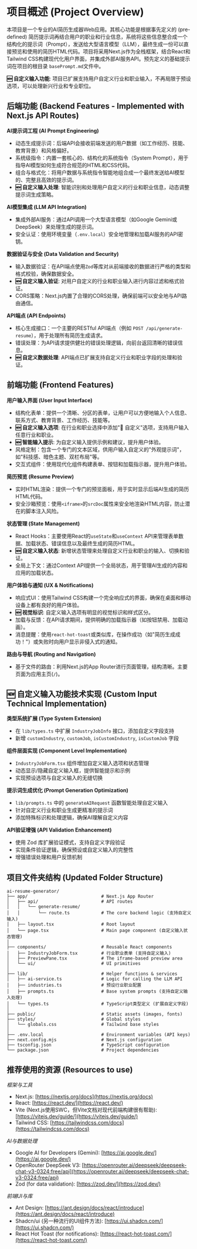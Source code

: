 # **项目概述 (Project Overview)**

本项目是一个专业的AI简历生成器Web应用。其核心功能是根据事先定义的 (pre-defined) 简历提示词再结合用户的职业和行业信息，系统将这些信息整合成一个结构化的提示词（Prompt），发送给大型语言模型（LLM），最终生成一份可以直接预览和使用的简历HTML代码。项目将采用Next.js作为全栈框架，结合React和Tailwind CSS构建现代化用户界面，并集成外部AI服务API。预先定义的基础提示词在项目的根目录 `basePrompt.md`文件中。

**🆕 自定义输入功能**: 项目已扩展支持用户自定义行业和职业输入，不再局限于预设选项，可以处理新兴行业和专业职位。

## **后端功能 (Backend Features - Implemented with Next.js API Routes)**

**AI提示词工程 (AI Prompt Engineering)**

* 动态生成提示词：后端API会接收前端发送的用户数据（如工作经历、技能、教育背景）和风格偏好。
* 系统级指令：内置一套核心的、结构化的系统指令（System Prompt），用于指导AI模型如何生成符合规范的HTML和CSS代码。
* 组合与格式化：将用户数据与系统指令智能地组合成一个最终发送给AI模型的、完整且高效的提示词。
* **🆕 自定义输入处理**: 智能识别和处理用户自定义的行业和职业信息，动态调整提示词生成策略。

**AI模型集成 (LLM API Integration)**

* 集成外部AI服务：通过API调用一个大型语言模型（如Google Gemini或DeepSeek）来处理生成的提示词。
* 安全认证：使用环境变量（`.env.local`）安全地管理和加载AI服务的API密钥。

**数据验证与安全 (Data Validation and Security)**

* 输入数据验证：在API端点使用`Zod`等库对从前端接收的数据进行严格的类型和格式校验，确保数据安全。
* **🆕 自定义输入验证**: 对用户自定义的行业和职业输入进行内容过滤和格式验证。
* CORS策略：Next.js内置了合理的CORS处理，确保前端可以安全地与API路由通信。

**API端点 (API Endpoints)**

* 核心生成接口：一个主要的RESTful API端点（例如 `POST /api/generate-resume`），用于处理所有简历生成请求。
* 错误处理：为API请求提供健壮的错误处理逻辑，向前台返回清晰的错误信息。
* **🆕 自定义数据处理**: API端点已扩展支持自定义行业和职业字段的处理和验证。

## **前端功能 (Frontend Features)**

**用户输入界面 (User Input Interface)**

* 结构化表单：提供一个清晰、分区的表单，让用户可以方便地输入个人信息、联系方式、教育背景、工作经历、技能等。
* **🆕 自定义输入选项**: 在行业和职业选择中添加"🎯 自定义"选项，支持用户输入任意行业和职业。
* **🆕 智能输入提示**: 为自定义输入提供示例和建议，提升用户体验。
* 风格定制：包含一个专门的文本区域，供用户输入自定义的"外观提示词"，如"科技感、暗色主题、双栏布局"等。
* 交互式组件：使用现代化组件构建表单、按钮和加载指示器，提升用户体验。

**简历预览 (Resume Preview)**

* 实时HTML渲染：提供一个专门的预览面板，用于实时显示后端AI生成的简历HTML代码。
* 安全沙箱预览：使用`<iframe>`的`srcDoc`属性来安全地渲染HTML内容，防止潜在的脚本注入风险。

**状态管理 (State Management)**

* React Hooks：主要使用React的`useState`和`useContext` API来管理表单数据、加载状态、错误信息以及最终生成的简历HTML。
* **🆕 自定义输入状态**: 新增状态管理来处理自定义行业和职业的输入、切换和验证。
* 全局上下文：通过Context API提供一个全局状态，用于管理AI生成的内容和应用的加载状态。

**用户体验与通知 (UX & Notifications)**

* 响应式UI：使用Tailwind CSS构建一个完全响应式的界面，确保在桌面和移动设备上都有良好的用户体验。
* **🆕 视觉标识**: 自定义输入选项有明显的视觉标识和样式区分。
* 加载与反馈：在API请求期间，提供明确的加载指示器（如按钮禁用、加载动画）。
* 消息提醒：使用`react-hot-toast`或类似库，在操作成功（如"简历生成成功！"）或失败时向用户显示非侵入式的通知。

**路由与导航 (Routing and Navigation)**

* 基于文件的路由：利用Next.js的App Router进行页面管理，结构清晰。主要页面为应用主页(`/`)。

## **🆕 自定义输入功能技术实现 (Custom Input Technical Implementation)**

**类型系统扩展 (Type System Extension)**
* 在 `lib/types.ts` 中扩展 `IndustryJobInfo` 接口，添加自定义字段支持
* 新增 `customIndustry`, `customJob`, `isCustomIndustry`, `isCustomJob` 字段

**组件层面实现 (Component Level Implementation)**
* `IndustryJobForm.tsx` 组件增加自定义输入选项和状态管理
* 动态显示/隐藏自定义输入框，提供智能提示和示例
* 实现预设选项与自定义输入的无缝切换

**提示词生成优化 (Prompt Generation Optimization)**
* `lib/prompts.ts` 中的 `generateAIRequest` 函数智能处理自定义输入
* 针对自定义行业和职业生成更精准的提示词
* 添加特殊标识和处理逻辑，确保AI理解自定义内容

**API验证增强 (API Validation Enhancement)**
* 使用 Zod 库扩展验证模式，支持自定义字段验证
* 实现条件验证逻辑，确保预设或自定义输入的完整性
* 增强错误处理和用户反馈机制

## **项目文件夹结构 (Updated Folder Structure)**

```
ai-resume-generator/
├── app/                            # Next.js App Router
│   ├── api/                        # API routes
│   │   └── generate-resume/
│   │       └── route.ts            # The core backend logic (支持自定义输入)
│   ├── layout.tsx                  # Root layout
│   └── page.tsx                    # Main page component (自定义输入状态管理)
│
├── components/                     # Reusable React components
│   ├── IndustryJobForm.tsx         # 行业职业表单 (支持自定义输入)
│   ├── PreviewPane.tsx             # The iframe-based preview area
│   └── ui/                         # UI primitives
│
├── lib/                            # Helper functions & services
│   ├── ai-service.ts               # Logic for calling the LLM API
│   ├── industries.ts               # 预设行业职业配置
│   ├── prompts.ts                  # Base system prompts (支持自定义输入处理)
│   └── types.ts                    # TypeScript类型定义 (扩展自定义字段)
│
├── public/                         # Static assets (images, fonts)
├── styles/                         # Global styles
│   └── globals.css                 # Tailwind base styles
│
├── .env.local                      # Environment variables (API keys)
├── next.config.mjs                 # Next.js configuration
├── tsconfig.json                   # TypeScript configuration
└── package.json                    # Project dependencies
```

## **推荐使用的资源 (Resources to use)**

_框架与工具_

* Next.js: [https://nextjs.org/docs](https://nextjs.org/docs)
* React: [https://react.dev/](https://react.dev/)
* Vite (Next.js使用SWC，但Vite文档对现代前端构建很有帮助): [https://vitejs.dev/guide/](https://vitejs.dev/guide/)
* Tailwind CSS: [https://tailwindcss.com/docs](https://tailwindcss.com/docs)

_AI与数据处理_

* Google AI for Developers (Gemini): [https://ai.google.dev/](https://ai.google.dev/)
* OpenRouter DeepSeek V3: [https://openrouter.ai/deepseek/deepseek-chat-v3-0324:free/api](https://openrouter.ai/deepseek/deepseek-chat-v3-0324:free/api)
* Zod (for data validation): [https://zod.dev/](https://zod.dev/)

_前端UI与库_

* Ant Design: [https://ant.design/docs/react/introduce](https://ant.design/docs/react/introduce)
* Shadcn/ui (另一种流行的UI组件方法): [https://ui.shadcn.com/](https://ui.shadcn.com/)
* React Hot Toast (for notifications): [https://react-hot-toast.com/](https://react-hot-toast.com/)